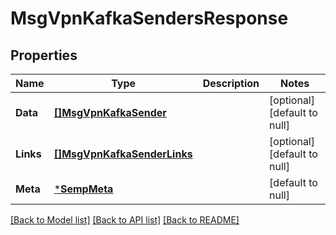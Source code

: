# MsgVpnKafkaSendersResponse

## Properties
Name | Type | Description | Notes
------------ | ------------- | ------------- | -------------
**Data** | [**[]MsgVpnKafkaSender**](MsgVpnKafkaSender.md) |  | [optional] [default to null]
**Links** | [**[]MsgVpnKafkaSenderLinks**](MsgVpnKafkaSenderLinks.md) |  | [optional] [default to null]
**Meta** | [***SempMeta**](SempMeta.md) |  | [default to null]

[[Back to Model list]](../README.md#documentation-for-models) [[Back to API list]](../README.md#documentation-for-api-endpoints) [[Back to README]](../README.md)

